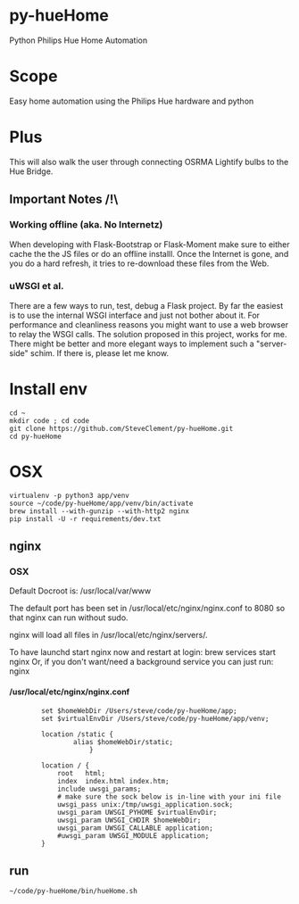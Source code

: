 # py-hueHome
Python Philips Hue Home Automation

# Scope
Easy home automation using the Philips Hue hardware and python

# Plus
This will also walk the user through connecting OSRMA Lightify bulbs to the Hue Bridge.

## Important Notes /!\

### Working offline (aka. No Internetz)
When developing with Flask-Bootstrap or Flask-Moment make sure to either cache the the JS files or do an offline installl.
Once the Internet is gone, and you do a hard refresh, it tries to re-download these files from the Web.

### uWSGI et al.

There are a few ways to run, test, debug a Flask project.
By far the easiest is to use the internal WSGI interface and just not bother about it. For performance and cleanliness reasons you might want to use a web browser to relay the WSGI calls.
The solution proposed in this project, works for me. There might be better and more elegant ways to implement such a "server-side" schim. If there is, please let me know.

# Install env

```
cd ~
mkdir code ; cd code
git clone https://github.com/SteveClement/py-hueHome.git
cd py-hueHome
```

# OSX

```
virtualenv -p python3 app/venv
source ~/code/py-hueHome/app/venv/bin/activate
brew install --with-gunzip --with-http2 nginx
pip install -U -r requirements/dev.txt
```

## nginx

### OSX
Default Docroot is: /usr/local/var/www

The default port has been set in /usr/local/etc/nginx/nginx.conf to 8080 so that
nginx can run without sudo.

nginx will load all files in /usr/local/etc/nginx/servers/.

To have launchd start nginx now and restart at login:
  brew services start nginx
Or, if you don't want/need a background service you can just run:
  nginx

#### /usr/local/etc/nginx/nginx.conf
```
        set $homeWebDir /Users/steve/code/py-hueHome/app;
        set $virtualEnvDir /Users/steve/code/py-hueHome/app/venv;

        location /static {
                alias $homeWebDir/static;
                    }

        location / {
            root   html;
            index  index.html index.htm;
            include uwsgi_params;
            # make sure the sock below is in-line with your ini file
            uwsgi_pass unix:/tmp/uwsgi_application.sock;
            uwsgi_param UWSGI_PYHOME $virtualEnvDir;
            uwsgi_param UWSGI_CHDIR $homeWebDir;
            uwsgi_param UWSGI_CALLABLE application;
            #uwsgi_param UWSGI_MODULE application;
        }
```

## run

```
~/code/py-hueHome/bin/hueHome.sh
```
